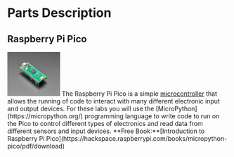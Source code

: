 # Parts Description

## Raspberry Pi Pico

<img src="http://github.com/javaplus/PicoProjects/raw/main/images/pico.jpg" alt="Raspberry Pi Pico" width="120" height="100">  
The Raspberry Pi Pico is a simple <a href="https://www.geeksforgeeks.org/microcontroller-and-its-types" rel="nofollow">microcontroller</a> that allows the running of code to interact with many different electronic input and output devices.
For these labs you will use the [MicroPython](https://micropython.org/) programming language to write code to run on the Pico to control different types of electronics and read data from different sensors and input devices.
**Free Book:**[Introduction to Raspberry Pi Pico](https://hackspace.raspberrypi.com/books/micropython-pico/pdf/download)

